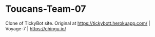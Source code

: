 # Toucans-Team-07
Clone of TickyBot site. Original at https://tickybott.herokuapp.com/ | Voyage-7 | https://chingu.io/
